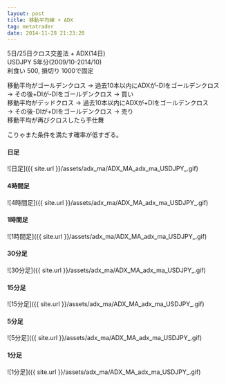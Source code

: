 ```yaml
---
layout: post
title: 移動平均線 + ADX
tag: metatrader
date: 2014-11-28 21:23:20
---
```


5日/25日クロス交差法 + ADX(14日)  
USDJPY 5年分(2009/10-2014/10)  
利食い 500, 損切り 1000で固定  

移動平均がゴールデンクロス -> 過去10本以内にADXが-DIをゴールデンクロス  
-> その後+DIが-DIをゴールデンクロス -> 買い  
移動平均がデッドクロス -> 過去10本以内にADXが+DIをゴールデンクロス  
-> その後-DIが+DIをゴールデンクロス -> 売り  
移動平均が再びクロスしたら手仕舞  

こりゃまた条件を満たす確率が低すぎる。  

#### 日足
![日足]({{ site.url }}/assets/adx_ma/ADX_MA_adx_ma_USDJPY_.gif)  
  
#### 4時間足
![4時間足]({{ site.url }}/assets/adx_ma/ADX_MA_adx_ma_USDJPY_.gif)  

#### 1時間足
![1時間足]({{ site.url }}/assets/adx_ma/ADX_MA_adx_ma_USDJPY_.gif)  

#### 30分足
![30分足]({{ site.url }}/assets/adx_ma/ADX_MA_adx_ma_USDJPY_.gif)  

#### 15分足
![15分足]({{ site.url }}/assets/adx_ma/ADX_MA_adx_ma_USDJPY_.gif)  

#### 5分足
![5分足]({{ site.url }}/assets/adx_ma/ADX_MA_adx_ma_USDJPY_.gif)  

#### 1分足
![1分足]({{ site.url }}/assets/adx_ma/ADX_MA_adx_ma_USDJPY_.gif)  
